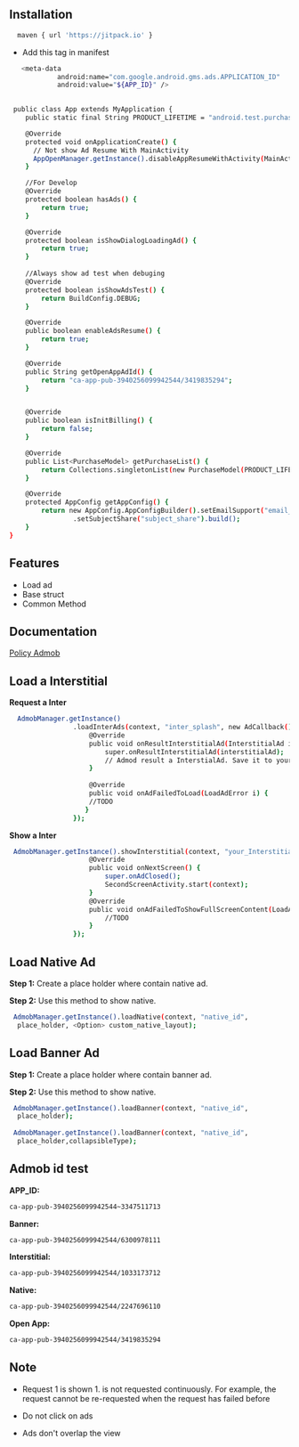 ## Installation

```bash
  maven { url 'https://jitpack.io' }
```

- Add this tag in manifest

```bash
   <meta-data
            android:name="com.google.android.gms.ads.APPLICATION_ID"
            android:value="${APP_ID}" />
  
```

```bash
 public class App extends MyApplication {
    public static final String PRODUCT_LIFETIME = "android.test.purchased";

    @Override
    protected void onApplicationCreate() {
      // Not show Ad Resume With MainActivity
      AppOpenManager.getInstance().disableAppResumeWithActivity(MainActivity.class);
    }

    //For Develop
    @Override
    protected boolean hasAds() {
        return true;
    }

    @Override
    protected boolean isShowDialogLoadingAd() {
        return true;
    }
    
    //Always show ad test when debuging
    @Override
    protected boolean isShowAdsTest() {
        return BuildConfig.DEBUG;
    }

    @Override
    public boolean enableAdsResume() {
        return true;
    }

    @Override
    public String getOpenAppAdId() {
        return "ca-app-pub-3940256099942544/3419835294";
    }


    @Override
    public boolean isInitBilling() {
        return false;
    }

    @Override
    public List<PurchaseModel> getPurchaseList() {
        return Collections.singletonList(new PurchaseModel(PRODUCT_LIFETIME, PurchaseModel.ProductType.INAPP));
    }

    @Override
    protected AppConfig getAppConfig() {
        return new AppConfig.AppConfigBuilder().setEmailSupport("email_support").setSubjectSupport("subject_sp").setPolicyUrl("policy_url")
                .setSubjectShare("subject_share").build();
    }
}

```

## Features

- Load ad
- Base struct
- Common Method

## Documentation

[Policy Admob](https://support.google.com/admob/answer/6128543?hl=en)

## Load a Interstitial

**Request a Inter**

```bash
  AdmobManager.getInstance()
                .loadInterAds(context, "inter_splash", new AdCallback() {
                    @Override
                    public void onResultInterstitialAd(InterstitialAd interstitialAd) {
                        super.onResultInterstitialAd(interstitialAd);
                        // Admod result a InterstialAd. Save it to your cache to use.
                    }
                    
                    @Override
                    public void onAdFailedToLoad(LoadAdError i) {
                    //TODO
                   }
                });
```

**Show a Inter**

```bash
 AdmobManager.getInstance().showInterstitial(context, "your_Interstitial", new AdCallback() {
                    @Override
                    public void onNextScreen() {
                        super.onAdClosed();
                        SecondScreenActivity.start(context);
                    }
                    @Override
                    public void onAdFailedToShowFullScreenContent(LoadAdError errAd) {
                        //TODO
                    }
                });
```

## Load Native Ad

**Step 1:** Create a place holder where contain native ad.

**Step 2:** Use this method to show native.

```bash
 AdmobManager.getInstance().loadNative(context, "native_id",
  place_holder, <Option> custom_native_layout);

```

## Load Banner Ad

**Step 1:** Create a place holder where contain banner ad.

**Step 2:** Use this method to show native.

```bash
 AdmobManager.getInstance().loadBanner(context, "native_id",
  place_holder);
    
 AdmobManager.getInstance().loadBanner(context, "native_id",
  place_holder,collapsibleType);

```

## Admob id test

**APP_ID:**

```bash
ca-app-pub-3940256099942544~3347511713
```

**Banner:**

```bash
ca-app-pub-3940256099942544/6300978111
```

**Interstitial:**

```bash
ca-app-pub-3940256099942544/1033173712
```

**Native:**

```bash
ca-app-pub-3940256099942544/2247696110
```

**Open App:**

```bash
ca-app-pub-3940256099942544/3419835294
```

## Note

- Request 1 is shown 1. is not requested continuously. For example, the request cannot be
  re-requested when the request has failed before

- Do not click on ads

- Ads don't overlap the view





    





